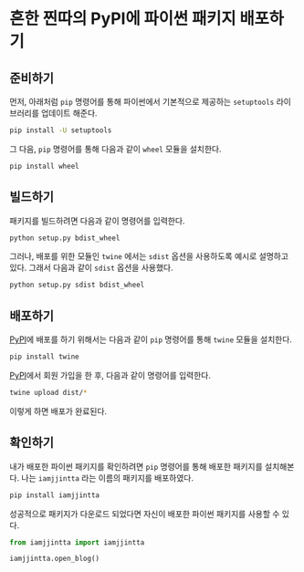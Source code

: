 # 흔한 찐따의 PyPI에 파이썬 패키지 배포하기

## 준비하기
먼저, 아래처럼 `pip` 명령어를 통해 파이썬에서 기본적으로 제공하는 `setuptools` 라이브러리를 업데이트 해준다.
```sh
pip install -U setuptools
```

그 다음, `pip` 명령어를 통해 다음과 같이 `wheel` 모듈을 설치한다.

```sh
pip install wheel
```

## 빌드하기
패키지를 빌드하려면 다음과 같이 명령어를 입력한다.

```sh
python setup.py bdist_wheel
```

그러나, 배포를 위한 모듈인 `twine` 에서는 `sdist` 옵션을 사용하도록 예시로 설명하고 있다.
그래서 다음과 같이 `sdist` 옵션을 사용했다.

```sh
python setup.py sdist bdist_wheel
```

## 배포하기
[PyPI](https://pypi.org/)에 배포를 하기 위해서는 다음과 같이 `pip` 명령어를 통해 `twine` 모듈을 설치한다.

```sh
pip install twine
```

[PyPI](https://pypi.org/)에서 회원 가입을 한 후, 다음과 같이 명령어를 입력한다.

```sh
twine upload dist/*
```

이렇게 하면 배포가 완료된다.

## 확인하기
내가 배포한 파이썬 패키지를 확인하려면 `pip` 명령어를 통해 배포한 패키지를 설치해본다.
나는 `iamjjintta` 라는 이름의 패키지를 배포하였다.

```sh
pip install iamjjintta
```

성공적으로 패키지가 다운로드 되었다면 자신이 배포한 파이썬 패키지를 사용할 수 있다.

```python
from iamjjintta import iamjjintta

iamjjintta.open_blog()
```
